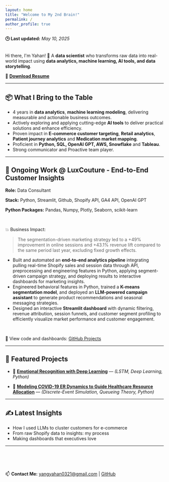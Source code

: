 ```yaml
---
layout: home
title: "Welcome to My 2nd Brain!"
permalink: /
author_profile: true
---
```

**🕒 Last updated:** _May 10, 2025_
<br>
<br>

Hi there, I'm Yahan! 👋  A **data scientist** who transforms raw data into real-world impact using **data analytics, machine learning, AI tools, and data storytelling**.

📄 **[Download Resume](materials/Resume%20of%20Yahan_2025.pdf)**

---
## 📦 What I Bring to the Table

- 4 years in **data analytics**, **machine learning modeling**, delivering measurable and actionable business outcomes.
- Actively exploring and applying cutting-edge **AI tools** to deliver practical solutions and enhance efficiency.
- Proven impact in **E-commerce customer targeting**, **Retail analytics**, **Patient journey analytics** and **Medication market mapping**.
- Proficient in **Python, SQL, OpenAI GPT, AWS, Snowflake** and **Tableau**.
- Strong communicator and Proactive team player.
---

## 🧠 Ongoing Work @ LuxCouture - End-to-End Customer Insights
  <p><strong>Role:</strong> Data Consultant </p>
  <p><strong>Stack:</strong> Python, Streamlit, Github, Shopify API, GA4 API, OpenAI GPT</p>
  <p><strong>Python Packages:</strong> Pandas, Numpy, Plotly, Seaborn, scikit-learn </p>

<br>

💥 Business Impact:
> The segmentation-driven marketing strategy led to a +49% improvement in online sessions and +43.1% revenue lift compared to the same period last year, excluding fixed growth effects.

- Built and automated an **end-to-end analytics pipeline** integrating pulling real-time Shopify sales and session data through API, preprocessing and engineering features in Python, applying segment-driven campaign strategy, and deploying results to interactive dashboards for marketing insights.
- Engineered behavioral features in Python, trained a **K-means segmentation model**, and deployed an **LLM-powered campaign assistant** to generate product recommendations and seasonal messaging strategies.
- Designed an interactive **Streamlit dashboard** with dynamic filtering, revenue attribution, session funnels, and customer segment profiling to efficiently visualize market performance and customer engagement.


<br>

📁 View code and dashboards: [GitHub Projects](https://github.com/amber-y321/Customer_Behavior_Dashboard)

---

## 📌 Featured Projects
- 📁 **[Emotional Recognition with Deep Learning](https://github.com/amber-y321/Emotion-Detection)** — *(LSTM, Deep Learning, Python)*


- 📁 **[Modeling COVID-19 ER Dynamics to Guide Healthcare Resource Allocation](https://github.com/amber-y321/Hospitalization-simulation)** — *(Discrete-Event Simulation, Queueing Theory, Python)*

---

## ✍️ Latest Insights
- How I used LLMs to cluster customers for e-commerce
- From raw Shopify data to insights: my process
- Making dashboards that executives love
---

<br>
<br>
<br>

📫 **Contact Me:** [yangyahan0321@gmail.com](mailto:yangyahan0321@gmail.com) | [GitHub](https://github.com/amber-y321)
